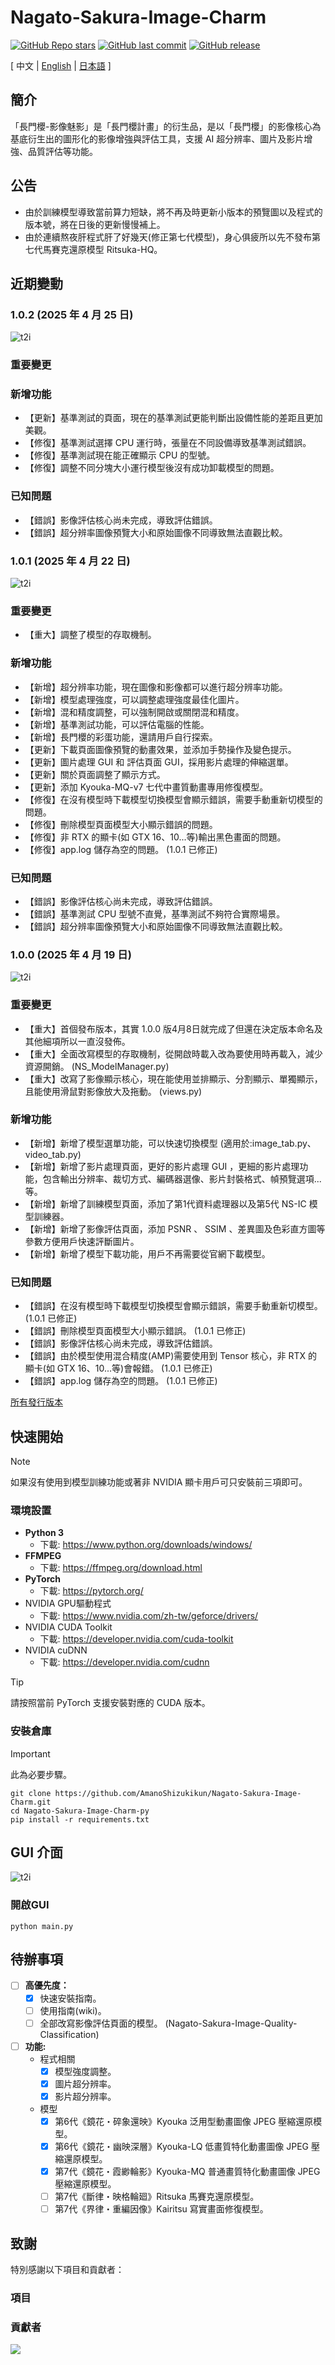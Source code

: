 # Nagato-Sakura-Image-Charm

[![GitHub Repo stars](https://img.shields.io/github/stars/AmanoShizukikun/Nagato-Sakura-Image-Charm?style=social)](https://github.com/AmanoShizukikun/Nagato-Sakura-Image-Charm/stargazers)
[![GitHub last commit](https://img.shields.io/github/last-commit/AmanoShizukikun/Nagato-Sakura-Image-Charm)](https://github.com/AmanoShizukikun/Nagato-Sakura-Image-Charm/commits/main)
[![GitHub release](https://img.shields.io/github/v/release/AmanoShizukikun/Nagato-Sakura-Image-Charm)](https://github.com/AmanoShizukikun/Nagato-Sakura-Image-Charm/releases)

\[ 中文 | [English](https://github.com/AmanoShizukikun/Nagato-Sakura-Image-Charm/blob/main/assets/docs/README_en.md) | [日本語](https://github.com/AmanoShizukikun/Nagato-Sakura-Image-Charm/blob/main/assets/docs/README_jp.md) \]

## 簡介
「長門櫻-影像魅影」是「長門櫻計畫」的衍生品，是以「長門櫻」的影像核心為基底衍生出的圖形化的影像增強與評估工具，支援 AI 超分辨率、圖片及影片增強、品質評估等功能。

## 公告
- 由於訓練模型導致當前算力短缺，將不再及時更新小版本的預覽圖以及程式的版本號，將在日後的更新慢慢補上。
- 由於連續熬夜肝程式肝了好幾天(修正第七代模型)，身心俱疲所以先不發布第七代馬賽克還原模型 Ritsuka-HQ。

## 近期變動
### 1.0.2 (2025 年 4 月 25 日)
![t2i](https://github.com/AmanoShizukikun/Nagato-Sakura-Image-Charm/blob/main/assets/preview/1.0.0.jpg)
### 重要變更
### 新增功能
- 【更新】基準測試的頁面，現在的基準測試更能判斷出設備性能的差距且更加美觀。
- 【修復】基準測試選擇 CPU 運行時，張量在不同設備導致基準測試錯誤。
- 【修復】基準測試現在能正確顯示 CPU 的型號。
- 【修復】調整不同分塊大小運行模型後沒有成功卸載模型的問題。
### 已知問題
- 【錯誤】影像評估核心尚未完成，導致評估錯誤。
- 【錯誤】超分辨率圖像預覽大小和原始圖像不同導致無法直觀比較。

### 1.0.1 (2025 年 4 月 22 日)
![t2i](https://github.com/AmanoShizukikun/Nagato-Sakura-Image-Charm/blob/main/assets/preview/1.0.0.jpg)
### 重要變更
- 【重大】調整了模型的存取機制。
### 新增功能
- 【新增】超分辨率功能，現在圖像和影像都可以進行超分辨率功能。
- 【新增】模型處理強度，可以調整處理強度最佳化圖片。
- 【新增】混和精度調整，可以強制開啟或關閉混和精度。
- 【新增】基準測試功能，可以評估電腦的性能。
- 【新增】長門櫻的彩蛋功能，還請用戶自行探索。
- 【更新】下載頁面圖像預覽的動畫效果，並添加手勢操作及變色提示。
- 【更新】圖片處理 GUI 和 評估頁面 GUI，採用影片處理的伸縮選單。
- 【更新】關於頁面調整了顯示方式。
- 【更新】添加 Kyouka-MQ-v7 七代中畫質動畫專用修復模型。
- 【修復】在沒有模型時下載模型切換模型會顯示錯誤，需要手動重新切模型的問題。
- 【修復】刪除模型頁面模型大小顯示錯誤的問題。
- 【修復】非 RTX 的顯卡(如 GTX 16、10...等)輸出黑色畫面的問題。
- 【修復】app.log 儲存為空的問題。 (1.0.1 已修正)
### 已知問題
- 【錯誤】影像評估核心尚未完成，導致評估錯誤。
- 【錯誤】基準測試 CPU 型號不直覺，基準測試不夠符合實際場景。
- 【錯誤】超分辨率圖像預覽大小和原始圖像不同導致無法直觀比較。

### 1.0.0 (2025 年 4 月 19 日)
![t2i](https://github.com/AmanoShizukikun/Nagato-Sakura-Image-Charm/blob/main/assets/preview/1.0.0.jpg)
### 重要變更
- 【重大】首個發布版本，其實 1.0.0 版4月8日就完成了但還在決定版本命名及其他細項所以一直沒發佈。
- 【重大】全面改寫模型的存取機制，從開啟時載入改為要使用時再載入，減少資源開銷。 (NS_ModelManager.py)
- 【重大】改寫了影像顯示核心，現在能使用並排顯示、分割顯示、單獨顯示，且能使用滑鼠對影像放大及拖動。 (views.py)
### 新增功能
- 【新增】新增了模型選單功能，可以快速切換模型 (適用於:image_tab.py、video_tab.py)
- 【新增】新增了影片處理頁面，更好的影片處理 GUI ，更細的影片處理功能，包含輸出分辨率、裁切方式、編碼器選像、影片封裝格式、幀預覽選項...等。
- 【新增】新增了訓練模型頁面，添加了第1代資料處理器以及第5代 NS-IC 模型訓練器。
- 【新增】新增了影像評估頁面，添加 PSNR 、 SSIM 、差異圖及色彩直方圖等參數方便用戶快速評斷圖片。
- 【新增】新增了模型下載功能，用戶不再需要從官網下載模型。 
### 已知問題
- 【錯誤】在沒有模型時下載模型切換模型會顯示錯誤，需要手動重新切模型。 (1.0.1 已修正)
- 【錯誤】刪除模型頁面模型大小顯示錯誤。 (1.0.1 已修正)
- 【錯誤】影像評估核心尚未完成，導致評估錯誤。
- 【錯誤】由於模型使用混合精度(AMP)需要使用到 Tensor 核心，非 RTX 的顯卡(如 GTX 16、10...等)會報錯。 (1.0.1 已修正)
- 【錯誤】app.log 儲存為空的問題。 (1.0.1 已修正)

[所有發行版本](https://github.com/AmanoShizukikun/Nagato-Sakura-Image-Charm/blob/main/assets/docs/Changelog.md)

## 快速開始
> [!NOTE]
> 如果沒有使用到模型訓練功能或著非 NVIDIA 顯卡用戶可只安裝前三項即可。
### 環境設置
- **Python 3**
  - 下載: https://www.python.org/downloads/windows/
- **FFMPEG**
  - 下載: https://ffmpeg.org/download.html
- **PyTorch**
  - 下載: https://pytorch.org/
- NVIDIA GPU驅動程式
  - 下載: https://www.nvidia.com/zh-tw/geforce/drivers/
- NVIDIA CUDA Toolkit
  - 下載: https://developer.nvidia.com/cuda-toolkit
- NVIDIA cuDNN
  - 下載: https://developer.nvidia.com/cudnn
> [!TIP]
> 請按照當前 PyTorch 支援安裝對應的 CUDA 版本。

### 安裝倉庫
> [!IMPORTANT]
> 此為必要步驟。
```shell
git clone https://github.com/AmanoShizukikun/Nagato-Sakura-Image-Charm.git
cd Nagato-Sakura-Image-Charm-py
pip install -r requirements.txt
```
## GUI 介面
![t2i](https://github.com/AmanoShizukikun/Nagato-Sakura-Image-Charm/blob/main/assets/samples/GUI_1.png)
### 開啟GUI
```shell
python main.py
```

## 待辦事項
- [ ] **高優先度：**
  - [x] 快速安裝指南。
  - [ ] 使用指南(wiki)。
  - [ ] 全部改寫影像評估頁面的模型。 (Nagato-Sakura-Image-Quality-Classification)

- [ ] **功能:**
  - 程式相關
    - [x] 模型強度調整。
    - [x] 圖片超分辨率。
    - [x] 影片超分辨率。
    
  - 模型
    - [x] 第6代《鏡花・碎象還映》Kyouka 泛用型動畫圖像 JPEG 壓縮還原模型。
    - [x] 第6代《鏡花・幽映深層》Kyouka-LQ 低畫質特化動畫圖像 JPEG 壓縮還原模型。
    - [x] 第7代《鏡花・霞緲輪影》Kyouka-MQ 普通畫質特化動畫圖像 JPEG 壓縮還原模型。
    - [ ] 第7代《斷律・映格輪廻》Ritsuka 馬賽克還原模型。 
    - [ ] 第7代《界律・重編因像》Kairitsu 寫實畫面修復模型。

## 致謝
特別感謝以下項目和貢獻者：

### 項目

### 貢獻者
<a href="https://github.com/AmanoShizukikun/Nagato-Sakura-Discord-Bot-py/graphs/contributors" target="_blank">
  <img src="https://contrib.rocks/image?repo=AmanoShizukikun/Nagato-Sakura-Discord-Bot-py" />
</a>
